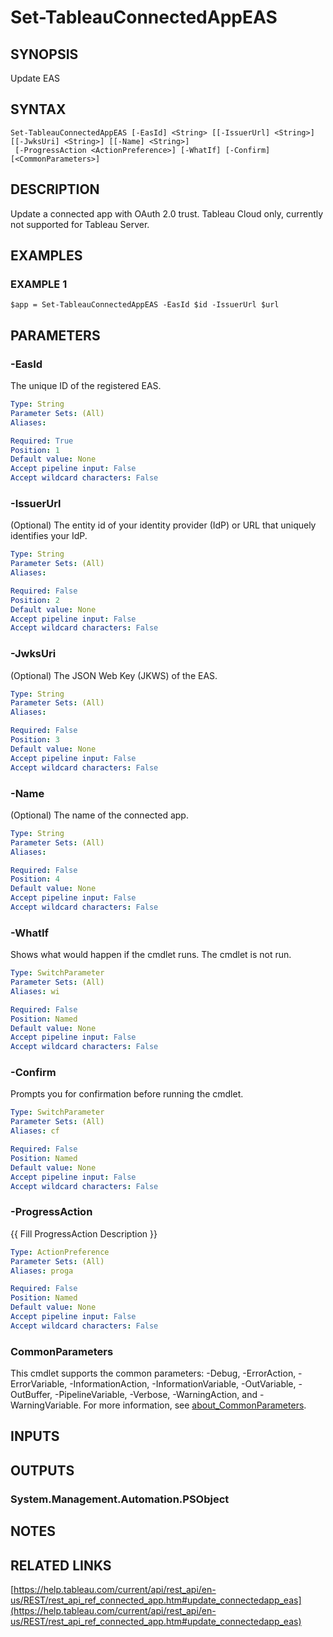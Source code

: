 # Set-TableauConnectedAppEAS

## SYNOPSIS
Update EAS

## SYNTAX

```
Set-TableauConnectedAppEAS [-EasId] <String> [[-IssuerUrl] <String>] [[-JwksUri] <String>] [[-Name] <String>]
 [-ProgressAction <ActionPreference>] [-WhatIf] [-Confirm] [<CommonParameters>]
```

## DESCRIPTION
Update a connected app with OAuth 2.0 trust.
Tableau Cloud only, currently not supported for Tableau Server.

## EXAMPLES

### EXAMPLE 1
```
$app = Set-TableauConnectedAppEAS -EasId $id -IssuerUrl $url
```

## PARAMETERS

### -EasId
The unique ID of the registered EAS.

```yaml
Type: String
Parameter Sets: (All)
Aliases:

Required: True
Position: 1
Default value: None
Accept pipeline input: False
Accept wildcard characters: False
```

### -IssuerUrl
(Optional) The entity id of your identity provider (IdP) or URL that uniquely identifies your IdP.

```yaml
Type: String
Parameter Sets: (All)
Aliases:

Required: False
Position: 2
Default value: None
Accept pipeline input: False
Accept wildcard characters: False
```

### -JwksUri
(Optional) The JSON Web Key (JKWS) of the EAS.

```yaml
Type: String
Parameter Sets: (All)
Aliases:

Required: False
Position: 3
Default value: None
Accept pipeline input: False
Accept wildcard characters: False
```

### -Name
(Optional) The name of the connected app.

```yaml
Type: String
Parameter Sets: (All)
Aliases:

Required: False
Position: 4
Default value: None
Accept pipeline input: False
Accept wildcard characters: False
```

### -WhatIf
Shows what would happen if the cmdlet runs.
The cmdlet is not run.

```yaml
Type: SwitchParameter
Parameter Sets: (All)
Aliases: wi

Required: False
Position: Named
Default value: None
Accept pipeline input: False
Accept wildcard characters: False
```

### -Confirm
Prompts you for confirmation before running the cmdlet.

```yaml
Type: SwitchParameter
Parameter Sets: (All)
Aliases: cf

Required: False
Position: Named
Default value: None
Accept pipeline input: False
Accept wildcard characters: False
```

### -ProgressAction
{{ Fill ProgressAction Description }}

```yaml
Type: ActionPreference
Parameter Sets: (All)
Aliases: proga

Required: False
Position: Named
Default value: None
Accept pipeline input: False
Accept wildcard characters: False
```

### CommonParameters
This cmdlet supports the common parameters: -Debug, -ErrorAction, -ErrorVariable, -InformationAction, -InformationVariable, -OutVariable, -OutBuffer, -PipelineVariable, -Verbose, -WarningAction, and -WarningVariable. For more information, see [about_CommonParameters](http://go.microsoft.com/fwlink/?LinkID=113216).

## INPUTS

## OUTPUTS

### System.Management.Automation.PSObject
## NOTES

## RELATED LINKS

[https://help.tableau.com/current/api/rest_api/en-us/REST/rest_api_ref_connected_app.htm#update_connectedapp_eas](https://help.tableau.com/current/api/rest_api/en-us/REST/rest_api_ref_connected_app.htm#update_connectedapp_eas)

